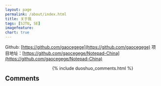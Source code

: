 ```yaml
---
layout: page
permalink: /about/index.html
title: 关于我
tags: [SJTU, SE]
imagefeature: 
chart: true
---
```


Github: [https://github.com/gaocegege](https://github.com/gaocegege)
项目地址：[https://github.com/gaocegege/Notepad-China](https://github.com/gaocegege/Notepad-China)
        
<div class="cf"></div>

<section class="summer-disqus row">
<div class="small-12 columns">
<h1 class="summer-comments-header">Comments</h1>
<div id="disqus_thread"></div>
{% include duoshuo_comments.html %}
</div>
</section>